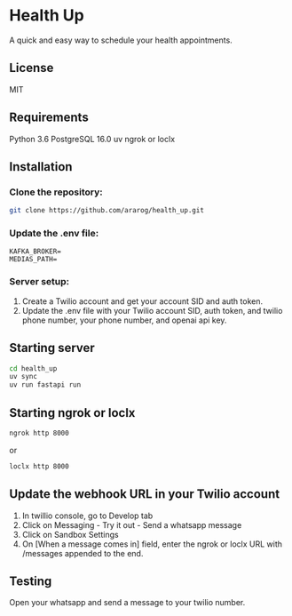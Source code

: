 # Health Up

A quick and easy way to schedule your health appointments.

## License

MIT

## Requirements

Python 3.6
PostgreSQL 16.0
uv
ngrok or loclx

## Installation

### Clone the repository: 

```bash
git clone https://github.com/ararog/health_up.git
```

### Update the .env file:

```plaintext
KAFKA_BROKER=
MEDIAS_PATH=
```

### Server setup:

1. Create a Twilio account and get your account SID and auth token.
2. Update the .env file with your Twilio account SID, auth token, and twilio phone number, your phone number, and openai api key.

## Starting server

```bash
cd health_up
uv sync
uv run fastapi run
```

## Starting ngrok or loclx
```bash
ngrok http 8000
```
or

```bash
loclx http 8000
```

## Update the webhook URL in your Twilio account

1. In twillio console, go to Develop tab
2. Click on Messaging - Try it out - Send a whatsapp message
3. Click on Sandbox Settings
4. On [When a message comes in] field, enter the ngrok or loclx URL with /messages appended to the end.

## Testing

Open your whatsapp and send a message to your twilio number.